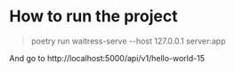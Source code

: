 # How to run the project
> poetry run waitress-serve --host 127.0.0.1 server:app

And go to http://localhost:5000/api/v1/hello-world-15 